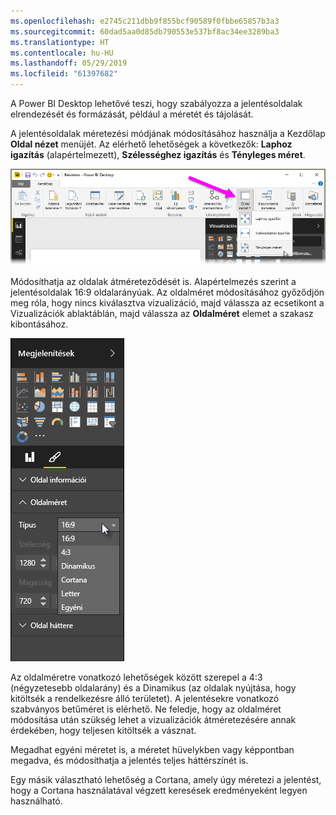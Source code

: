 ```yaml
---
ms.openlocfilehash: e2745c211dbb9f855bcf90589f0fbbe65857b3a3
ms.sourcegitcommit: 60dad5aa0d85db790553e537bf8ac34ee3289ba3
ms.translationtype: HT
ms.contentlocale: hu-HU
ms.lasthandoff: 05/29/2019
ms.locfileid: "61397682"
---
```

A Power BI Desktop lehetővé teszi, hogy szabályozza a jelentésoldalak elrendezését és formázását, például a méretét és tájolását.

A jelentésoldalak méretezési módjának módosításához használja a Kezdőlap **Oldal nézet** menüjét. Az elérhető lehetőségek a következők: **Laphoz igazítás** (alapértelmezett), **Szélességhez igazítás** és **Tényleges méret**.

![](media/3-11-page-layout-formatting/3-11_1.png)

Módosíthatja az oldalak átméreteződését is. Alapértelmezés szerint a jelentésoldalak 16:9 oldalarányúak. Az oldalméret módosításához győződjön meg róla, hogy nincs kiválasztva vizualizáció, majd válassza az ecsetikont a Vizualizációk ablaktáblán, majd válassza az **Oldalméret** elemet a szakasz kibontásához.

![](media/3-11-page-layout-formatting/3-11_2.png)

Az oldalméretre vonatkozó lehetőségek között szerepel a 4:3 (négyzetesebb oldalarány) és a Dinamikus (az oldalak nyújtása, hogy kitöltsék a rendelkezésre álló területet). A jelentésekre vonatkozó szabványos betűméret is elérhető. Ne feledje, hogy az oldalméret módosítása után szükség lehet a vizualizációk átméretezésére annak érdekében, hogy teljesen kitöltsék a vásznat.

Megadhat egyéni méretet is, a méretet hüvelykben vagy képpontban megadva, és módosíthatja a jelentés teljes háttérszínét is.

Egy másik választható lehetőség a Cortana, amely úgy méretezi a jelentést, hogy a Cortana használatával végzett keresések eredményeként legyen használható.

